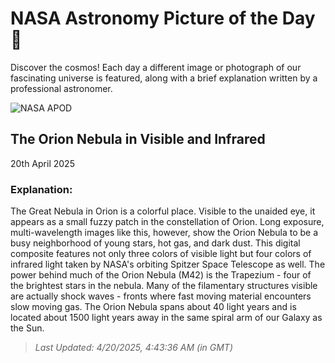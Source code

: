 
  # NASA Astronomy Picture of the Day 🌌

  Discover the cosmos! Each day a different image or photograph of our fascinating universe is featured, along with a brief explanation written by a professional astronomer.

![NASA APOD](https://apod.nasa.gov/apod/image/2504/M42_SpitzerCzernetz_2000.jpg)

## The Orion Nebula in Visible and Infrared

20th April 2025

### Explanation: 

The Great Nebula in Orion is a colorful place.  Visible to the unaided eye, it appears as a small fuzzy patch in the constellation of Orion.  Long exposure, multi-wavelength images like this, however, show the Orion Nebula to be a busy neighborhood of young stars, hot gas, and dark dust.  This digital composite features not only three colors of visible light but four colors of infrared light taken by NASA's orbiting Spitzer Space Telescope as well.  The power behind much of the Orion Nebula (M42) is the Trapezium - four of the brightest stars in the nebula.  Many of the filamentary structures visible are actually shock waves - fronts where fast moving material encounters slow moving gas.  The Orion Nebula spans about 40 light years and is located about 1500 light years away in the same spiral arm of our Galaxy as the Sun.

> _Last Updated: 4/20/2025, 4:43:36 AM (in GMT)_
